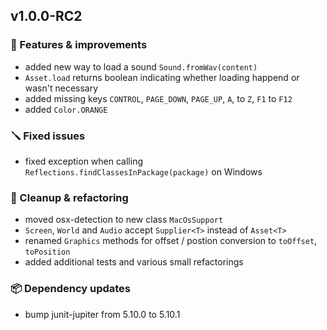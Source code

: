 ## v1.0.0-RC2

### 🚀 Features & improvements

- added new way to load a sound `Sound.fromWav(content)`
- `Asset.load` returns boolean indicating whether loading happend or wasn't necessary
- added missing keys `CONTROL`, `PAGE_DOWN`, `PAGE_UP`, `A`, to `Z`,  `F1` to `F12`
- added `Color.ORANGE`

### 🪛 Fixed issues

- fixed exception when calling `Reflections.findClassesInPackage(package)` on Windows

### 🧽 Cleanup & refactoring

- moved osx-detection to new class `MacOsSupport`
- `Screen`, `World` and `Audio` accept `Supplier<T>` instead of `Asset<T>`
- renamed `Graphics` methods for offset / postion conversion to `toOffset`, `toPosition`
- added additional tests and various small refactorings

### 📦 Dependency updates

- bump junit-jupiter from 5.10.0 to 5.10.1